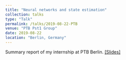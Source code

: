 ```yaml
---
title: "Neural networks and state estimation"
collection: talks
type: "Talk"
permalink: /talks/2019-08-22-PTB
venue: "PTB Pst1 Group"
date: 2019-08-22
location: "Berlin, Germany"
---
```

Summary report of my internship at PTB Berlin. [[Slides]](https://xueleichen.github.io/files/PTB-talk.pdf)

